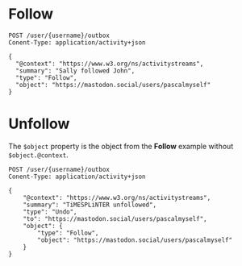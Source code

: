# Follow
```
POST /user/{username}/outbox
Conent-Type: application/activity+json

{
  "@context": "https://www.w3.org/ns/activitystreams",
  "summary": "Sally followed John",
  "type": "Follow",
  "object": "https://mastodon.social/users/pascalmyself"
}
```

# Unfollow
The `$object` property is the object from the **Follow** example without `$object.@context`.
```
POST /user/{username}/outbox
Conent-Type: application/activity+json

{
    "@context": "https://www.w3.org/ns/activitystreams",
    "summary": "TiMESPLiNTER unfollowed",
    "type": "Undo",
    "to": "https://mastodon.social/users/pascalmyself",
    "object": {
    	"type": "Follow",
    	"object": "https://mastodon.social/users/pascalmyself" 
    }
}
```
